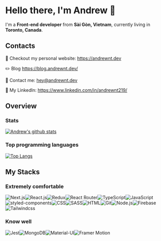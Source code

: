 # Hello there, I'm Andrew :wave:

I'm a **Front-end developer** from **Sài Gòn, Vietnam**, currently living in **Toronto, Canada**.

## Contacts

:sparkling_heart: Checkout my personal website: https://andrewnt.dev

:pencil2: Blog https://blog.andrewnt.dev/

:e-mail: Contact me: [hey@andrewnt.dev](mailto:hey@andrewnt.dev)

:necktie: My LinkedIn: https://www.linkedin.com/in/andrewnt219/ <br/>

## Overview

### Stats

[![Andrew's github stats](https://github-readme-stats.vercel.app/api?username=Andrewnt219&count_private=true)](https://github.com/anuraghazra/github-readme-stats)

### Top programming languages

[![Top Langs](https://github-readme-stats.vercel.app/api/top-langs/?username=Andrewnt219&layout=compact)](https://github.com/anuraghazra/github-readme-stats)

## My Stacks

### Extremely comfortable

<img alt="Next.js" src="https://img.shields.io/badge/-Next.js-000000?style=for-the-badge&logo=Next.js&logoColor=white" /><img alt="React.js" src="https://img.shields.io/badge/-React.js-61DAFB?style=for-the-badge&logo=React&logoColor=white" /><img alt="Redux" src="https://img.shields.io/badge/-Redux-764ABC?style=for-the-badge&logo=Redux&logoColor=white" /><img alt="React Router" src="https://img.shields.io/badge/-React%20Router-CA4245?style=for-the-badge&logo=React%20Router&logoColor=white" /><img alt="TypeScript" src="https://img.shields.io/badge/-TypeScript-007ACC?style=for-the-badge&logo=TypeScript&logoColor=white" /><img alt="JavaScript" src="https://img.shields.io/badge/-JavaScript-F7DF1E?style=for-the-badge&logo=JavaScript&logoColor=white" /><img alt="styled-components" src="https://img.shields.io/badge/-styled--components-DB7093?style=for-the-badge&logo=styled-components&logoColor=white" /><img alt="CSS" src="https://img.shields.io/badge/-CSS3-1572B6?style=for-the-badge&logo=CSS3&logoColor=white" /><img alt="SASS" src="https://img.shields.io/badge/-SASS-CC6699?style=for-the-badge&logo=SASS&logoColor=white" /><img alt="HTML" src="https://img.shields.io/badge/-HTML5-E34F26?style=for-the-badge&logo=HTML5&logoColor=white" /><img alt="Git" src="https://img.shields.io/badge/-Git-F05032?style=for-the-badge&logo=Git&logoColor=white" /><img alt="Node.js" src="https://img.shields.io/badge/-Node.js-339933?style=for-the-badge&logo=Node.js&logoColor=white" /><img alt="Firebase" src="https://img.shields.io/badge/-Firebase-FFCA28?style=for-the-badge&logo=Firebase&logoColor=white" /><img alt="Tailwindcss" src="https://img.shields.io/badge/-Tailwindcss-38B2AC?style=for-the-badge&logo=Tailwind%20CSS&logoColor=white" />

### Know well

<img alt="Jest" src="https://img.shields.io/badge/-Jest-C21325?style=for-the-badge&logo=Jest&logoColor=white" /><img alt="MongoDB" src="https://img.shields.io/badge/-MongoDB-47A248?style=for-the-badge&logo=MongoDB&logoColor=white" /><img alt="Material-UI" src="https://img.shields.io/badge/-Material%20UI-0081CB?style=for-the-badge&logo=Material-UI&logoColor=white" /><img alt="Framer Motion" src="https://img.shields.io/badge/-Framer%20Motion-0055FF?style=for-the-badge&logo=Framer&logoColor=white" />
